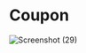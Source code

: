 # Coupon
![Screenshot (29)](https://user-images.githubusercontent.com/105244385/229963256-209b2dc2-c17c-4504-9409-95e8cd8456aa.png)
